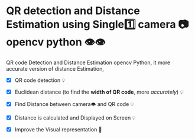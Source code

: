 # QR detection and Distance Estimation using Single:one: camera :camera: opencv python :eye::eye:
QR code Detection and Distance Estimation opencv Python, it more accurate version of distance Estimation, 

- [x]  QR code detection :bulb:

- [x] Euclidean distance (to find the **width of QR code**, more *accurately*) :bulb:
  
- [x] Find Distance between camera:eye: and QR code :bulb:

- [x] Distance is calculated and Displayed on Screen :bulb: 
  
- [x] Improve the Visual representation :green_heart:
